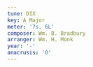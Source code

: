 ```yaml
---
tune: DIX
key: A Major
meter: '7s, 6L'
composer: Wm. B. Bradbury
arranger: Wm. H. Monk
year: '-'
anacrusis: '0'
---
```

